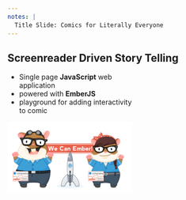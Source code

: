 ```yaml
---
notes: |
  Title Slide: Comics for Literally Everyone
---
```


## Screenreader Driven Story Telling

<div class="clearfix">
<div class="left" style="width:50%">
  <ul>
    <li class="fragment fade-up">Single page <strong>JavaScript</strong> web application</li>
    <li class="fragment fade-up">powered with <strong>EmberJS</strong></li>
    <li class="fragment fade-up">playground for adding interactivity to comic</li>
  </ul>
</div>
  <div class="right" style="width:50%">
    <img class="flat" width="400" alt="EmberJS Logo featuring a cute cartoon hamster wearing glasses." src="/assets/images/ember.png" />
  </div>
</div>
